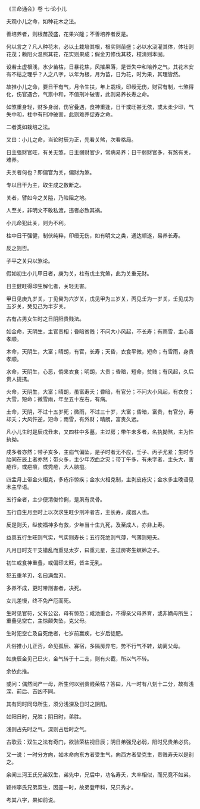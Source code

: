 《三命通会》卷 七·论小儿

夫观小儿之命，如种花木之法。

善培养者，则根苗茂盛，花果兴隆；不善培养者反是。

何以言之？凡人种花木，必以土栽培其根，根实则苗盛；必以水浇灌其体，体壮则花茂；赖阳火温照其花，花实则果成；假金刃修伐其枝，枝清则本固。

设若土虚根浅，水少苗枯，日暴花焦，风摧果落，是皆失中和培养之气，其花木安有不枯之理乎？人之八字，以年为根，月为苗，日为花，时为果，其理皆然。

故推小儿之命，要日干有气，月令生扶，年上栽根，印绶无伤，财官有制，七煞得化，伤官遇合，气禀中和，不值刑冲破害，此则易养长寿之命。

如煞重身轻，财多身弱，伤官叠遇，食神重逢，日干或旺甚无依，或太柔少印，气失中和，柱中有刑冲破害，此则难养促寿之命。

二者类如栽培之法。

又曰：小儿之命，当论时辰为正，先看关煞，次看格局。

日主强财官旺，有关无煞，日主弱财官少，常病易养；日干弱财官多，有煞有关，难养。

夫关者何也？即偏官为关，偏财为煞。

专以日干为主，取生成之数断之。

关者，譬如今之关隘，乃险阻之地。

人至关，非明文不敢私渡，违者必致其祸。

小儿命犯此关，则为不利。

柱中日干强健，制伏纯粹，印绶无伤，如有明文之类，通达顺遂，易养长寿。

反之则否。

子平之关只以煞论。

假如初生小儿甲日者，庚为关，柱有戊土党煞，此为关重无财。

日主健旺得印生解化者，关轻无害。

甲日见庚九岁关，丁见癸为六岁关，戊见甲为三岁关，丙见壬为一岁关，壬见戊为五岁关，癸见己为半岁关。

古有占男女生时之日阴阳贵贱法。

如金命，天阴生，主官贵相；昏暗贫贱；不问大小风起，不长寿；有雨雪，主心善孝顺。

木命，天阴生，大富；晴朗，有官，长寿；天昏，衣食平微，短命；有雪雨，身贵孝顺。

水命，天阴生，心恶，倘来衣食；明朗，大贵；昏暗，短命，贫贱；有风起，久后贵人提携。

火命，天阴生，大富；晴朗，虽富寿夭；昏暗，有官分；不问大小风起，有衣食；大雪，短命；微雪雨，年至五十左右，有病。

土命，天阴，不过十五岁死；微雨，不过三十岁，大富；昏暗，富贵，有官分，寿却夭；大风忤逆，短命；雨雪，有外财；晴朗，富贵久远。

凡小儿生时是辰戌丑未，又四柱中多墓，主过房；带午未多者，名执拗煞，主为性执拗。

戌多者亦然；带子亥多，主疝气偏坠，是子时者无不应，壬子、丙子尤紧；生时与胎同在辰上者亦然；带火多，主少年浓血之灾；带丁午多，有未字者，主头大，害疮疖，或疤痕，或秃疮，大人脑疽。

四孟月上带金火相克，多疮疖惊疾；金水火相克制，主剥皮疮灾；金水多主晚语见木主早语。

五行全者，主少便清俊伶俐，是夙有灵骨。

五行自生月至时上以次求生旺少刑冲者吉，主长寿，成器人也。

反是则夭，纵使福神多有救，少年当十生九死，及至成人，亦非上寿。

益禀五行生旺则气实，气实则寿长；五行死绝则气薄，气薄则短夭。

凡月日时支干支错乱而重见太岁，曰重元星，主过房寄生螟蛉之子。

初生或食神重叠，或偏印太旺，皆主无乳。

犯五重羊刃，名曰满盘刃。

多养不成，更时带刑害者，决死。

女儿差慢，终不免产厄而死。

生时见官符，父有公讼，母有惊恐；咸池重合，不得亲父母养育，或非嫡母所生；重叠见空亡，主惊颠失坠，克父母。

生时犯空亡及自死绝者，七岁前赢疾，七岁后徒肥。

凡俗推小儿正否，命见孤辰、寡宿，多隔房异宅，势不行气不转，幼离父母。

如庚辰金见己巳火，金气转于十二支，则有火截，所以气不转。

余依此推。

或问：偶然同产一母，所生何以别贵贱荣枯？答曰，凡一时有八刻十二分，故有浅深、前后、吉凶不同。

其有同时同母所生，须分浅深及日时之阴阳。

如阳日时，兄胜；阴日时，弟胜。

浅则占先时之气，深则占后时之气。

古歌云：双生之法有奇门，欲验荣枯视日辰；阴日弟强兄必弱，阳时兄贵弟必贫。

又一说：一时分方向，如木命向东方者受生气，向西方者受克生，贵贱寿夭以是别之。

余闻三河王氏兄弟双生，弟先中，兄后中，功名寿夭，大率相似，而兄竟不如弟。

颖州李氏兄弟双生，因差一时，故弟登甲科，兄只秀才。

考其八字，果如前说。


